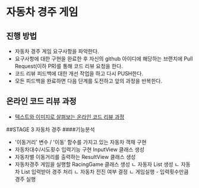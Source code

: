 # 자동차 경주 게임
## 진행 방법
* 자동차 경주 게임 요구사항을 파악한다.
* 요구사항에 대한 구현을 완료한 후 자신의 github 아이디에 해당하는 브랜치에 Pull Request(이하 PR)를 통해 코드 리뷰 요청을 한다.
* 코드 리뷰 피드백에 대한 개선 작업을 하고 다시 PUSH한다.
* 모든 피드백을 완료하면 다음 단계를 도전하고 앞의 과정을 반복한다.

## 온라인 코드 리뷰 과정
* [텍스트와 이미지로 살펴보는 온라인 코드 리뷰 과정](https://github.com/next-step/nextstep-docs/tree/master/codereview)


##STAGE 3 자동차 경주
####기능분석
- '이동거리' 변수 / '이동' 함수를 가지고 있는 자동차 객채 구현
- 자동차대수/시도횟수 입력기능 구현 InputView 클래스 생성
- 자동차별 이동거리를 출력하는 ResultView 클래스 생성
- 자동차경주 게임을 실행할 RacingGame 클래스 생성
  ㄴ 자동자 List 생성
  ㄴ 자동차 List 입력받아 경주 처리
  ㄴ 자동차 전진 여부 결정
  ㄴ 게임실행 - 입력횟수만큼 경주 실행
